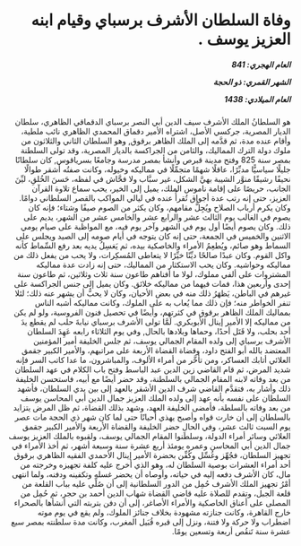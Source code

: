 <h1 dir="rtl">وفاة السلطان الأشرف برسباي وقيام ابنه العزيز يوسف .</h1>

<h5 dir="rtl">العام الهجري:  841

الشهر القمري: ذو الحجة

العام الميلادي: 1438</h5>

<p dir="rtl">هو السلطانُ الملك الأشرف سيف الدين أبي النصر برسباي الدقماقي الظاهري، سلطان الديار المصرية، جركسي الأصل، اشتراه الأمير دقماق المحمدي الظاهري نائب ملطية، وأقام عنده مدة، ثم قدَّمه إلى الملك الظاهر برقوق, وهو السلطان الثاني والثلاثون من ملوك دولة الترك المماليك، والثامن من الجراكسة بالديار المصرية، وقد تولى السلطنة بمصر سنة 825 وفتح مدينة قبرص وأنشأ بمصر مدرسة وجامعًا بسرياقوس, كان سلطانًا جليلًا سياسيًّا مدبِّرًا، عاقلًا شهمًا متجمِّلًا في مماليكه وخيوله، وكانت صفتُه أشقر طوالًا نحيفًا رشيقًا منوَّر الشيبة بهيَّ الشكل، غير سبَّاب ولا فحَّاش في لفظه، حَسنَ الخُلقِ، ليِّنَ الجانب، حريصًا على إقامة ناموس الملك، يميل إلى الخير، يحب سماع تلاوة القرآن العزيز، حتى إنه رتب عدة أجواق تُقرأُ عنده في ليالي المواكب بالقصر السلطاني دوامًا. وكان يكرم أرباب الصلاح ويُجِلُّ مقامهم، وكان يكثر من الصوم صيفًا وشتاء؛ فإنه كان يصوم في الغالب يوم الثالث عشر والرابع عشر والخامس عشر من الشهر، يديم على ذلك. وكان يصوم أيضًا أول يوم في الشهر وآخر يوم فيه، مع المواظبة على صيام يومي الاثنين والخميس في الجمعة، حتى إنه كان يتوجه في أيام صومه إلى الصيد ويجلس على السماط وهو صائم، ويُطعِمُ الأمراء والخاصكية بيده، ثم يَغسِلُ يديه بعد رفع السِّماط كأنه واكل القوم. وكان عبدًا صالحًا ديِّنًا خيِّرًا لا يتعاطى المُسكِرات، ولا يحب من يفعل ذلك من مماليكه وحواشيه. وكان يحب الاستكثار من المماليك، حتى إنه زادت عدة مماليكه المشتروات على ألفي مملوك، لولا ما أفناهم طاعون سنة ثلاث وثلاثين، ثم طاعون سنة إحدى وأربعين هذا، فمات فيهما من مماليكه خلائق. وكان يميل إلى جنس الجراكسة على غيرهم في الباطن، يَظهَرُ ذلك منه في بعض الأحيان، وكان لا يحبُّ أن يشهر عنه ذلك؛ لئلا تنفر الخواطر منه؛ فإن ذلك مما يُعاب به على الملوك، وكانت مماليكه أشبه الناس بمماليك الملك الظاهر برقوق في كثرتهم، وأيضًا في تحصيل فنون الفروسية، ولو لم يكن من مماليكه إلا الأمير إينال الأبوبكري. لَمَّا تولى الأشرف برسباي نيابةَ حلب لم يقطع يدَ أحد بحلب، ولا قَتَل أحدًا، وحماها وبلادها بالحال, وفي يوم الثلاثاء رابعه عَهِدَ السلطان الأشرف برسباي إلى ولده المقام الجمالي يوسف، ثم جلس الخليفة أمير المؤمنين المعتضد بالله أبو الفتح داود، وقضاة القضاة الأربعة على مراتبهم، والأمير الكبير جقمق العلائي أتابك العساكر، ومن تأخَّر من أمراء الألوف، والمباشرون، ما عدا كاتب السر فإنه شديد المرض، ثم قام القاضي زين الدين عبد الباسط وفتح باب الكلام في عهد السلطان من بعد وفاته لابنه المقام الجمالي بالسلطنة، وقد حضر أيضًا مع أبيه، فاستحسن الخليفة ذلك وأشار به، فتقدَّم القاضي شرف الدين الأشقر بالعهد إلى بين يدي السلطان، فأشهد السلطان على نفسه بأنه عهد إلى ولده الملك العزيز جمال الدين أبي المحاسن يوسف من بعد وفاته بالسلطة، فأمضى الخليفة العهد، وشهد بذلك القضاة، ثم ظل المرض يتزايد بالسلطان إلى أن خارت قواه وأصبح يهذي أحيانًا حتى لما كان شهر ذي الحجة مات عصر يوم السبت ثالث عشر، وفي الحال حضر الخليفة والقضاة الأربعة والأمير الكبير جقمق العلائي وسائر أمراء الدولة، وسلطَنوا المقام الجمالي يوسف، ولقبوه بالملك العزيز يوسف جمال الدين أبي المحاسن وعمره يومئذ أربع عشرة سنة وسبعة أشهر، ثم أخذ الأمراء في تجهيز السلطان، فجُهِّز وغُسِّل وكُفِّن بحضرة الأمير إينال الأحمدي الفقيه الظاهري برقوق أحد أمراء العشرات بوصية السلطان له، وهو الذي أخرج عليه كلفة تجهيزه وخرجته من مال، كان الأشرف دفعه إليه في حياته، وأوصاه أن يحضر غسله وتكفينه ودفنه، ولما انتهى أمْرُ تجهيز الملك الأشرف حُمِل من الدور السلطانية إلى أن صُلِّي عليه بباب القلعة من قلعة الجبل، وتقدم للصلاة عليه قاضي القضاة شهاب الدين أحمد بن حجر، ثم حُمِل من المصلى على أعناق الخاصكية والأمراء الأصاغر، إلى أن دفن بتربته التي أنشأها بالصحراء خارج القاهرة، وكانت جنازته مشهودة بخلاف جنائز الملوك، ولم يقع في يوم موته اضطراب ولا حركة ولا فتنة، ونزل إلى قبره قُبَيل المغرب، وكانت مدة سلطنته بمصر سبع عشرة سنة تَنقُص أربعة وتسعين يومًا.</p></br>
